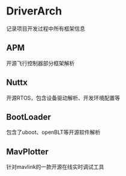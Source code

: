 # DriverArch
记录项目开发过程中所有框架信息

## APM
开源飞行控制器部分框架解析

## Nuttx
开源RTOS，包含设备驱动解析、开发环境配置等

## BootLoader
包含了uboot、openBLT等开源软件解析

## MavPlotter
针对mavlink的一款开源在线实时调试工具

